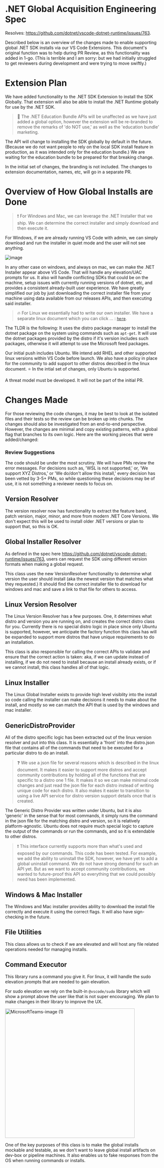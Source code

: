
# .NET Global Acquisition Engineering Spec

Resolves: https://github.com/dotnet/vscode-dotnet-runtime/issues/763.

Described below is an overview of the changes made to enable supporting global .NET SDK installs via our VS Code Extensions. This document's original function was to help during PR Review, as this functionality was added in 1-go. (This is terrible and I am sorry: but we had initially struggled to get reviewers during development and were trying to move swiftly.)

# Extension Plan

We have added functionality to the .NET SDK Extension to install the SDK Globally. That extension will also be able to install the .NET Runtime globally for use by the .NET SDK.

> :apple: The .NET Education Bundle APIs will be unaffected as we have just added a global option, however the extension will be re-branded to remove the remarks of 'do NOT use,' as well as the 'education bundle' marketing.

The API will change to installing the SDK globally by default in the future. (Because we do not want people to rely on the local SDK install feature in production, as it was intended only for the education bundle.) We are waiting for the education bundle to be prepared for that breaking change.

In the initial set of changes, the branding is not included. The changes to extension documentation, names, etc, will go in a separate PR.

# Overview of How Global Installs are Done

> :exclamation: For Windows and Mac, we can leverage the .NET Installer that we ship. We can determine the correct installer and simply download and then execute it.

For Windows, if we are already running VS Code with admin, we can simply download and run the installer in quiet mode and the user will not see anything.

![image](https://github.com/dotnet/vscode-dotnet-runtime/assets/23152278/fba4223a-140c-40d5-b17e-94ce0b25a952)


In any other case on windows, and always on mac, we can make the .NET Installer appear above VS Code. That will handle any elevation/UAC prompts for us. It also will handle conflicting SDKs that could be on the machine, setup issues with currently running versions of dotnet, etc, and provides a consistent already-built user experience. We have greatly simplified our job by just downloading the correct installer file from your machine using data available from our releases APIs, and then executing said installer.

> :fire: For Linux we essentially had to write our own installer. We have a separate linux document which you can click ... :
> [`here`](linux-global-install-design.md).

The TLDR is the following: It uses the distro package manager to install the dotnet package on the system using commands such as `apt-get`. It will use the dotnet packages provided by the distro if it's version includes such packages, otherwise it will attempt to use the Microsoft feed packages.

Our initial push includes Ubuntu. We intend add RHEL and other supported linux versions within VS Code before launch. We also have a policy in place for the community to add support to other distros described in the linux document. :star: In the intial set of changes, only Ubuntu is supported.

A threat model must be developed. It will not be part of the initial PR.

# Changes Made

For those reviewing the code changes, it may be best to look at the isolated files and their tests so the review can be broken up into chunks. The changes should also be investigated from an end-to-end perspective. However, the changes are minimal and copy existing patterns, with a global flag that branches to its own logic. Here are the working pieces that were added/changed:

### Review Suggestions

The code should be under the most scrutiny. We will have PMs review the error messages. For decisions such as, 'WSL is not supported,' or, 'We support XYZ Distros,' or 'We do/don't allow this install,' every decision has been vetted by 3-5+ PMs, so while questioning these decisions may be of use, it is not something a reviewer needs to focus on.

## Version Resolver

The version resolver now has functionality to extract the feature band, patch version, major, minor, and more from modern .NET Core Versions. We don't expect this will be used to install older .NET versions or plan to support that, so this is OK.

## Global Installer Resolver

As defined in the spec here https://github.com/dotnet/vscode-dotnet-runtime/issues/763, users can request the SDK using different version formats when making a global request.

This class uses the new VersionResolver functionality to determine what version the user should install (aka the newest version that matches what they requested.) It should find the correct installer file to download for windows and mac and save a link to that file for others to access.

## Linux Version Resolver

The Linux Version Resolver has a few purposes. One, it determines what distro and version you are running on, and creates the correct distro class for you. Currently there is no special distro logic in place since only Ubuntu is supported, however, we anticipate the factory function this class has will be expanded to support more distros that have unique requirements to do an installation.

This class is also responsible for calling the correct APIs to validate and ensure that the correct action is taken: aka, if we can update instead of installing, if we do not need to install because an install already exists, or if we cannot install, this class handles all of that logic.

## Linux Installer

The Linux Global Installer exists to provide high level visiblity into the install so code calling the installer can make decisions it needs to make about the install, and mostly so we can match the API that is used by the windows and mac installer.

## GenericDistroProvider

All of the distro specific logic has been extracted out of the linux version resolver and put into this class. It is essentially a 'front' into the distro.json file that contains all of the commands that need to be executed for a particular distro to do an install.

> :question: We use a json file for several reasons which is described in the linux document. It makes it easier to support more distros and accept community contributions by holding all of the functions that are specific to a distro one 1 file. It makes it so we can make minimal code changes and just read the json file for each distro instead of writing unique code for each distro. It also makes it easier to transition to using a live API service for distro version support details once that is created.

The Generic Distro Provider was written under Ubuntu, but it is also 'generic' in the sense that for most commands, it simply runs the command in the json file for the matching distro and version, so it is relatively platform-agnostic. Ubuntu does not require much special logic to capture the output of the commands or run the commands, and so it is extendable to other distros.

> :exclamation: This interface currently supports more than what's used and exposed by our commands. This code has been tested. For example, we add the ability to uninstall the SDK, however, we have yet to add a global uninstall command. We do not have strong demand for such an API yet. But as we want to accept community contributions, we wanted to future-proof this API so everything that we could possibly need has been implemented.

## Windows & Mac Installer

The Windows and Mac installer provides ability to download the install file correctly and execute it using the correct flags. It will also have sign-checking in the future.

## File Utilities

This class allows us to check if we are elevated and will host any file related operations needed for managing installs.

## Command Executor

This library runs a command you give it. For linux, it will handle the sudo elevation prompts that are needed to gain elevation.

For sudo elevation we rely on the built-in `@vscode/sudo` library which will show a prompt above the user like that is not super encouraging. We plan to make changes in their library to improve the UX.

<img width="423" alt="MicrosoftTeams-image (1)" src="https://github.com/dotnet/vscode-dotnet-runtime/assets/23152278/6a35ceb0-78a5-4f89-990d-d3ea4425447e">


One of the key purposes of this class is to make the global installs mockable and testable, as we don't want to leave global install artifacts on dev-box or pipeline machines. It also enables us to fake responses from the OS when running commands or installs.